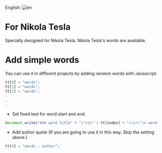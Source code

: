 English: ![en](https://user-images.githubusercontent.com/69988594/111467715-d155a700-8735-11eb-8164-438335e50276.png)

# For Nikola Tesla
Specially designed for Nikola Tesla. Nikola Tesla's words are available.
 
# Add simple words
 You can use it in different projects by adding random words with Javascript.

```javascript
tt[0] = "words";
tt[1] = "words";
tt[2] = "words";
.
.
.
```

- Set fixed text for word start and end.
```javascript
document.write("Add word title" + "\"<i>" + tt[index] + "</i>\"\n word ending text");
```

- Add author quote (If you are going to use it in this way. Skip the setting above.)
```javascript
tt[0] = "words - author";
```
